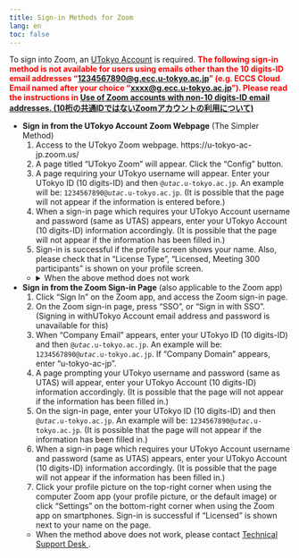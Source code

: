 ```yaml
---
title: Sign-in Methods for Zoom
lang: en
toc: false
---
```



To sign into Zoom, an [UTokyo Account](https://www.u-tokyo.ac.jp/adm/dics/ja/account.html) is required.
<strong style="color: red;"> The following sign-in method is not available for users using emails other than the 10 digits-ID email addresses “1234567890@g.ecc.u-tokyo.ac.jp” (e.g.  ECCS Cloud Email named after your choice “xxxx@g.ecc.u-tokyo.ac.jp”). Please read the instructions in [Use of Zoom accounts with non-10 digits-ID email addresses. (10桁の共通IDではないZoomアカウントの利用について)](/notice/zoom-address-new) </strong>
<ul>
<li><strong>Sign in from the UTokyo Account Zoom Webpage</strong> (The Simpler Method)
<ol>
<li>Access to the UTokyo Zoom webpage. https://u-tokyo-ac-jp.zoom.us/ </li>
<li>A page titled “UTokyo Zoom” will appear. Click the “Config” button. </li>
<li> A page requiring your UTokyo username will appear. Enter your UTokyo ID (10 digits-ID) and then <code>@<em>utac</em>.u-tokyo.ac.jp</code>. An example will be: <code>1234567890@<em>utac</em>.u-tokyo.ac.jp</code>. (It is possible that the page will not appear if the information is entered before.)</li>
<li>When a sign-in page which requires your UTokyo Account username and password (same as UTAS) appears, enter your UTokyo Account (10 digits-ID) information accordingly. (It is possible that the page will not appear if the information has been filled in.) </li>
<li>Sign-in is successful if the profile screen shows your name. Also, please check that in “License Type”, “Licensed, Meeting 300 participants” is shown on your profile screen. </li>
</ol>
<ul>
<li>
  <details>
    <summary>When the above method does not work</summary>
    <ul>
      <li><strong>If the page showing “UTokyo Zoom” does not appear after accessing the link above</strong>: This occurs when you are signing in with your existing account. Click the profile picture on the top-right corner of your <a href="https://zoom.us/profile">Zoom setting page</a> (your profile picture, or the default image of a person). And then click “Sign Out”. Please try accessing the page again. </li>
    </ul>
If this solution does not work, please contact <a href="/supports/">Technical Support Desk</a>.
  </details>
</li>
</ul>
</li>
<li><strong>Sign in from the Zoom Sign-in Page</strong> (also applicable to the Zoom app)
<ol>
 <li> Click “Sign In” on the Zoom app, and access the Zoom sign-in page. </li>
<li>On the Zoom sign-in page, press “SSO”, or “Sign in with SSO”. (Signing in withUTokyo Account email address and password is unavailable for this) </li>
 <li>When “Company Email” appears, enter your UTokyo ID (10 digits-ID) and then <code>@<em>utac</em>.u-tokyo.ac.jp</code>. An example will be: <code>1234567890@<em>utac</em>.u-tokyo.ac.jp</code>. If “Company Domain” appears, enter “u-tokyo-ac-jp”. </li>
<li>A page prompting your UTokyo username and password (same as UTAS) will appear, enter your UTokyo Account (10 digits-ID) information accordingly. (It is possible that the page will not appear if the information has been filled in.) </li>
<li> On the sign-in page, enter your UTokyo ID (10 digits-ID) and then <code>@<em>utac</em>.u-tokyo.ac.jp</code>. An example will be: <code>1234567890@<em>utac</em>.u-tokyo.ac.jp</code>. (It is possible that the page will not appear if the information has been filled in.) </li>
<li>When a sign-in page which requires your UTokyo Account username and password (same as UTAS) appears, enter your UTokyo Account (10 digits-ID) information accordingly. (It is possible that the page will not appear if the information has been filled in.) </li>
<li> Click your profile picture on the top-right corner when using the computer Zoom app (your profile picture, or the default image) or click “Settings” on the bottom-right corner when using the Zoom app on smartphones. Sign-in is successful if “Licensed” is shown next to your name on the page.</li>
</ol>
<ul>
<li>When the method above does not work, please contact <a href="/supports/"> Technical Support Desk </a>. </li>
</ul>
</li>
</ul>

